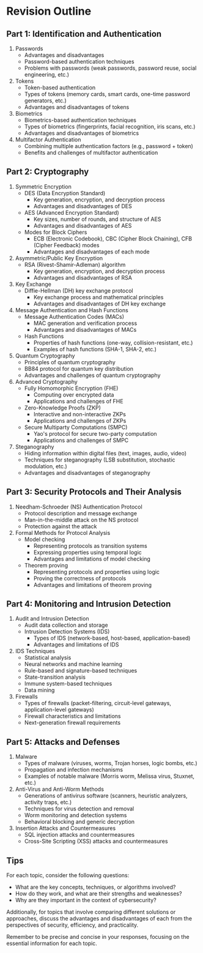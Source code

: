 # Revision Outline

## Part 1: Identification and Authentication

1. Passwords
   - Advantages and disadvantages
   - Password-based authentication techniques
   - Problems with passwords (weak passwords, password reuse, social engineering, etc.)
2. Tokens
   - Token-based authentication
   - Types of tokens (memory cards, smart cards, one-time password generators, etc.)
   - Advantages and disadvantages of tokens
3. Biometrics
   - Biometrics-based authentication techniques
   - Types of biometrics (fingerprints, facial recognition, iris scans, etc.)
   - Advantages and disadvantages of biometrics
4. Multifactor Authentication
   - Combining multiple authentication factors (e.g., password + token)
   - Benefits and challenges of multifactor authentication

## Part 2: Cryptography

1. Symmetric Encryption
   - DES (Data Encryption Standard)
     - Key generation, encryption, and decryption process
     - Advantages and disadvantages of DES
   - AES (Advanced Encryption Standard)
     - Key sizes, number of rounds, and structure of AES
     - Advantages and disadvantages of AES
   - Modes for Block Ciphers
     - ECB (Electronic Codebook), CBC (Cipher Block Chaining), CFB (Cipher Feedback) modes
     - Advantages and disadvantages of each mode
2. Asymmetric/Public Key Encryption
   - RSA (Rivest-Shamir-Adleman) algorithm
     - Key generation, encryption, and decryption process
     - Advantages and disadvantages of RSA
3. Key Exchange
   - Diffie-Hellman (DH) key exchange protocol
     - Key exchange process and mathematical principles
     - Advantages and disadvantages of DH key exchange
4. Message Authentication and Hash Functions
   - Message Authentication Codes (MACs)
     - MAC generation and verification process
     - Advantages and disadvantages of MACs
   - Hash Functions
     - Properties of hash functions (one-way, collision-resistant, etc.)
     - Examples of hash functions (SHA-1, SHA-2, etc.)
5. Quantum Cryptography
   - Principles of quantum cryptography
   - BB84 protocol for quantum key distribution
   - Advantages and challenges of quantum cryptography
6. Advanced Cryptography
   - Fully Homomorphic Encryption (FHE)
     - Computing over encrypted data
     - Applications and challenges of FHE
   - Zero-Knowledge Proofs (ZKP)
     - Interactive and non-interactive ZKPs
     - Applications and challenges of ZKPs
   - Secure Multiparty Computations (SMPC)
     - Yao's protocol for secure two-party computation
     - Applications and challenges of SMPC
7. Steganography
   - Hiding information within digital files (text, images, audio, video)
   - Techniques for steganography (LSB substitution, stochastic modulation, etc.)
   - Advantages and disadvantages of steganography

## Part 3: Security Protocols and Their Analysis

1. Needham-Schroeder (NS) Authentication Protocol
   - Protocol description and message exchange
   - Man-in-the-middle attack on the NS protocol
   - Protection against the attack
2. Formal Methods for Protocol Analysis
   - Model checking
     - Representing protocols as transition systems
     - Expressing properties using temporal logic
     - Advantages and limitations of model checking
   - Theorem proving
     - Representing protocols and properties using logic
     - Proving the correctness of protocols
     - Advantages and limitations of theorem proving

## Part 4: Monitoring and Intrusion Detection

1. Audit and Intrusion Detection
   - Audit data collection and storage
   - Intrusion Detection Systems (IDS)
     - Types of IDS (network-based, host-based, application-based)
     - Advantages and limitations of IDS
2. IDS Techniques
   - Statistical analysis
   - Neural networks and machine learning
   - Rule-based and signature-based techniques
   - State-transition analysis
   - Immune system-based techniques
   - Data mining
3. Firewalls
   - Types of firewalls (packet-filtering, circuit-level gateways, application-level gateways)
   - Firewall characteristics and limitations
   - Next-generation firewall requirements

## Part 5: Attacks and Defenses

1. Malware
   - Types of malware (viruses, worms, Trojan horses, logic bombs, etc.)
   - Propagation and infection mechanisms
   - Examples of notable malware (Morris worm, Melissa virus, Stuxnet, etc.)
2. Anti-Virus and Anti-Worm Methods
   - Generations of antivirus software (scanners, heuristic analyzers, activity traps, etc.)
   - Techniques for virus detection and removal
   - Worm monitoring and detection systems
   - Behavioral blocking and generic decryption
3. Insertion Attacks and Countermeasures
   - SQL injection attacks and countermeasures
   - Cross-Site Scripting (XSS) attacks and countermeasures

## Tips

For each topic, consider the following questions:

- What are the key concepts, techniques, or algorithms involved?
- How do they work, and what are their strengths and weaknesses?
- Why are they important in the context of cybersecurity?

Additionally, for topics that involve comparing different solutions or approaches, discuss the advantages and disadvantages of each from the perspectives of security, efficiency, and practicality.

Remember to be precise and concise in your responses, focusing on the essential information for each topic.
